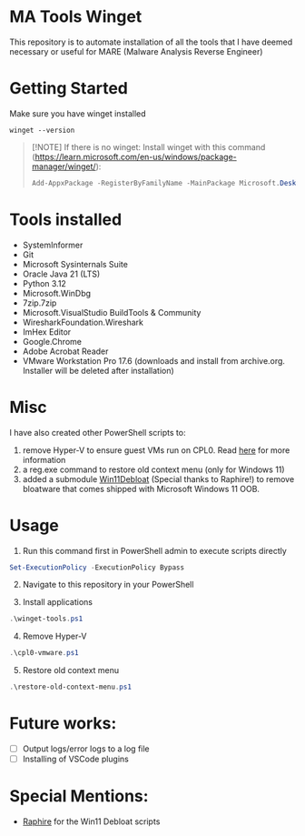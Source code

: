 # MA Tools Winget
This repository is to automate installation of all the tools that I have deemed necessary or useful for MARE (Malware Analysis Reverse Engineer)

# Getting Started
Make sure you have winget installed
```batch
winget --version
```

> [!NOTE] If there is no winget:
> Install winget with this command (https://learn.microsoft.com/en-us/windows/package-manager/winget/):
> ```powershell
> Add-AppxPackage -RegisterByFamilyName -MainPackage Microsoft.DesktopAppInstaller_8wekyb3d8bbwe
> ```

# Tools installed
- SystemInformer
- Git
- Microsoft Sysinternals Suite
- Oracle Java 21 (LTS)
- Python 3.12
- Microsoft.WinDbg
- 7zip.7zip
- Microsoft.VisualStudio BuildTools & Community
- WiresharkFoundation.Wireshark
- ImHex Editor
- Google.Chrome
- Adobe Acrobat Reader
- VMware Workstation Pro 17.6 (downloads and install from archive.org. Installer will be deleted after installation)

# Misc
I have also created other PowerShell scripts to:
1. remove Hyper-V to ensure guest VMs run on CPL0. Read [here](https://community.broadcom.com/discussion/disabling-hyper-v-hypervisor-on-windows-11-pro-host-to-get-vmware-17s-cpl0-vs-ulm-monitor-mode) for more information
2. a reg.exe command to restore old context menu (only for Windows 11)
3. added a submodule [Win11Debloat](https://github.com/Raphire/Win11Debloat) (Special thanks to Raphire!) to remove bloatware that comes shipped with Microsoft Windows 11 OOB.

# Usage
1. Run this command first in PowerShell admin to execute scripts directly
```powershell
Set-ExecutionPolicy -ExecutionPolicy Bypass
```

2. Navigate to this repository in your PowerShell

3. Install applications
```powershell
.\winget-tools.ps1
```

4. Remove Hyper-V
```powershell
.\cpl0-vmware.ps1
```

5. Restore old context menu
```powershell
.\restore-old-context-menu.ps1
```


# Future works:
- [ ] Output logs/error logs to a log file
- [ ] Installing of VSCode plugins

# Special Mentions:
- [Raphire](https://github.com/Raphire) for the Win11 Debloat scripts
